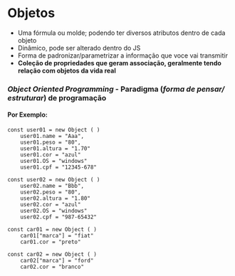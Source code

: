 # Objetos   

- Uma fórmula ou molde; podendo ter diversos atributos dentro de cada objeto
- Dinâmico, pode ser alterado dentro do JS
- Forma de padronizar/parametrizar a informação que voce vai transmitir
- **Coleção de propriedades que geram associação, geralmente tendo relação com objetos da vida real**

### *Object Oriented Programming* - Paradigma (*forma de pensar/ estruturar*) de programação

#### Por Exemplo:

```
const user01 = new Object ( )
    user01.name = "Aaa",
    user01.peso = "80",
    user01.altura = "1.70"
    user01.cor = "azul"
    user01.OS = "windows"
    user01.cpf = "12345-678"

const user02 = new Object ( )
    user02.name = "Bbb",
    user02.peso = "80",
    user02.altura = "1.80"
    user02.cor = "azul"
    user02.OS = "windows"
    user02.cpf = "987-65432"

const car01 = new Object ( )
    car01["marca"] = "fiat"
    car01.cor = "preto"

const car02 = new Object ( )
    car02["marca"] = "ford"
    car02.cor = "branco"

```